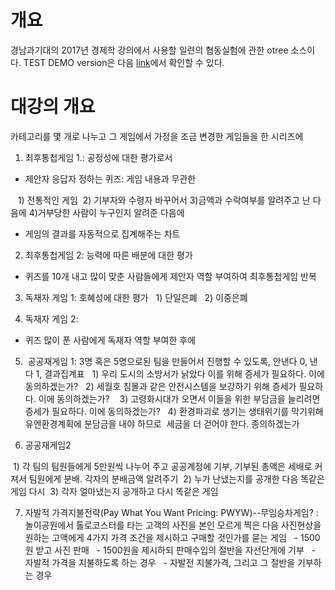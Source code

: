 # 개요

경남과기대의 2017년 경제학 강의에서 사용할 일련의 협동실험에 관한 otree 소스이다. TEST DEMO version은 다음 [link](http://gntech-test.herokuapp.com)에서 확인할 수 있다. 

# 대강의 개요

카테고리를 몇 개로 나누고 그 게임에서 가정을 조금 변경한 게임들을 한 시리즈에

1. 최후통첩게임 1.: 공정성에 대한 평가로서
- 제안자 응답자 정하는 퀴즈: 게임 내용과 무관한

   1) 전통적인 게임  2) 기부자와 수령자 바꾸어서 3)금액과 수락여부를 알려주고 난 다음에 4)거부당한 사람이 누구인지 알려준 다음에

- 게임의 결과를 자동적으로 집계해주는 차트

2. 최후통첩게임 2: 능력에 따른 배분에 대한 평가
- 퀴즈를 10개 내고 많이 맞춘 사람들에게 제안자 역할 부여하여 최후통첩게임 반복

3. 독재자 게임 1: 호혜성에 대한 평가
  1) 단일은폐
  2) 이중은폐

4. 독재자 게임 2: 
- 퀴즈 많이 푼 사람에게 독재자 역할 부여한 후에

5.  공공재게임 1: 3명 혹은 5명으로된 팀을 만들어서 진행할 수 있도록, 안낸다 0, 낸다 1, 결과집계표
  1) 우리 도시의 소방서가 낡았다 이를 위해 증세가 필요하다. 이에 동의하겠는가?
  2) 세월호 침몰과 같은 안전시스템을 보강하기 위해 증세가 필요하다. 이에 동의하겠는가? 
  3) 고령화시대가 오면서 이들을 위한 부담금을 늘리려면 증세가 필요하다. 이에 동의하겠는가?
  4) 환경파괴로 생기는 생태위기를 막기위해 유엔환경계획에 분담금을 내야 하므로  세금을 더 걷어야 한다. 종의하겠는가

6. 공공재게임2

 1) 각 팀의 팀원들에게 5만원씩 나누어 주고 공공계정에 기부, 기부된 총액은 세배로 커져서 팀원에게 분배. 각자의 분배금액 알려주기
 2) 누가 난냈는지를 공개한 다음 똑같은 게임 다시
 3) 각자 얼마냈는지 공개하고 다시 똑같은 게임

7. 자발적 가격지불전략(Pay What You Want Pricing: PWYW)--무임승차게임?
: 놀이공원에서 톨로코스터를 타는 고객의 사진을 본인 모르게 찍은 다음 사진현상을 원하는 고액에게 4가지 가격 조건을 제시하고 구매할 것인가를 묻는 게임
  - 1500원 받고 사진 판매
  - 1500원을 제시하되 판매수입의 절반을 자선단게에 기부
  - 자발적 가격을 지불하도록 하는 경우
  - 자발전 지불가격, 그리고 그 절반을 기부하는 경우
